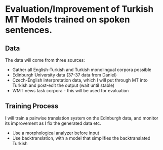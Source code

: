 # Evaluation/Improvement of Turkish MT Models trained on spoken sentences.

## Data
The data will come from three sources:
* Gather all English-Turkish and Turkish monolingual corpora possible
* Edinburgh University data (37-37 data from Daniel)
* Czech-English interpretation data, which I will put through MT into Turkish and post-edit the output (wait until stable)
* WMT news task corpora - this will be used for evaluation

## Training Process
I will train a pairwise translation system on the Edinburgh data, and monitor its improvement as I fix the generated data etc.
* Use a morphological analyzer before input
* Use backtranslation, with a model that simplifies the backtranslated Turkish
